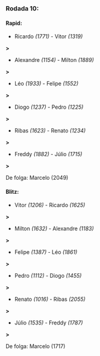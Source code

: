 ### Rodada 10:

#### Rapid:

* Ricardo *(1771)*     -     Vitor *(1319)*

 **>** 
* Alexandre *(1154)*     -     Milton *(1889)*

 **>** 
* Léo *(1933)*     -     Felipe *(1552)*

 **>** 
* Diogo *(1237)*     -     Pedro *(1225)*

 **>** 
* Ribas *(1623)*     -     Renato *(1234)*

 **>** 
* Freddy *(1882)*     -     Júlio *(1715)*

 **>** 

De folga: Marcelo (2049)

#### Blitz:

* Vitor *(1206)*     -     Ricardo *(1625)*

 **>** 
* Milton *(1632)*     -     Alexandre *(1183)*

 **>** 
* Felipe *(1387)*     -     Léo *(1861)*

 **>** 
* Pedro *(1112)*     -     Diogo *(1455)*

 **>** 
* Renato *(1016)*     -     Ribas *(2055)*

 **>** 
* Júlio *(1535)*     -     Freddy *(1787)*

 **>** 

De folga: Marcelo (1717)

